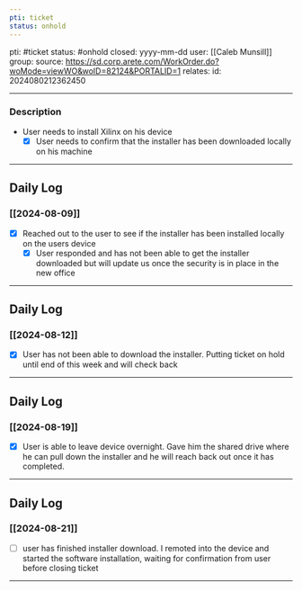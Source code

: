 ```yaml
---
pti: ticket
status: onhold
---
```


pti: #ticket
status: #onhold 
closed: yyyy-mm-dd
user: [[Caleb Munsill]]
group: 
source: https://sd.corp.arete.com/WorkOrder.do?woMode=viewWO&woID=82124&PORTALID=1
relates: 
id: 2024080212362450

---
### Description
- User needs to install Xilinx on his device
	- [x] User needs to confirm that the installer has been downloaded locally on his machine 

---
## Daily Log
### [[2024-08-09]]
- [x] Reached out to the user to see if the installer has been installed locally on the users device
	- [x] User responded and has not been able to get the installer downloaded but will update us once the security is in place in the new office
---
## Daily Log
### [[2024-08-12]]
- [x] User has not been able to download the installer. Putting ticket on hold until end of this week and will check back
---
## Daily Log
### [[2024-08-19]]
- [x] User is able to leave device overnight. Gave him the shared drive where he can pull down the installer and he will reach back out once it has completed.
---
## Daily Log
### [[2024-08-21]]
- [ ] user has finished installer download. I remoted into the device and started the software installation, waiting for confirmation from user before closing ticket
---







